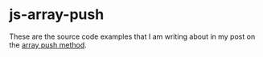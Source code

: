 # js-array-push

These are the source code examples that I am writing about in my post on the [array push method](https://dustinpfister.github.io/2020/06/17/js-array-push/).

